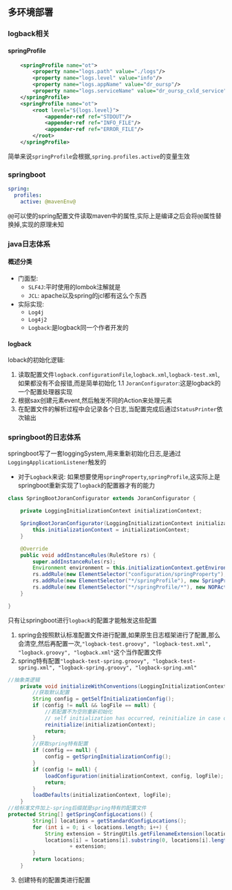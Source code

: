 ## 多环境部署
### logback相关
#### springProfile
```xml
    <springProfile name="ot">
        <property name="logs.path" value="./logs"/>
        <property name="logs.level" value="info"/>
        <property name="logs.appName" value="dr_oursp"/>
        <property name="logs.serviceName" value="dr_oursp_cxld_service"/>
    </springProfile>
    <springProfile name="ot">
        <root level="${logs.level}">
            <appender-ref ref="STDOUT"/>
            <appender-ref ref="INFO_FILE"/>
            <appender-ref ref="ERROR_FILE"/>
        </root>
    </springProfile>
```
简单来说`springProfile`会根据,`spring.profiles.active`的变量生效
### springboot
```yaml
spring:
  profiles:
    active: @mavenEnv@
```
`@@`可以使的spring配置文件读取maven中的属性,实际上是编译之后会将`@@`属性替换掉,实现的原理未知
### java日志体系
#### 概述分类
- 门面型:
    - `SLF4J`:平时使用的lombok注解就是
    - `JCL`: apache以及spring的jcl都有这么个东西
- 实际实现:
    - `Log4j`    
    - `Log4j2`
    - `Logback`:是logback同一个作者开发的
#### logback
loback的初始化逻辑: 
1. 读取配置文件`logback.configurationFile`,`logback.xml`,`logback-test.xml`,如果都没有不会报错,而是简单初始化
   1.1 `JoranConfigurator`:这是logback的一个配置处理器实现
2. 根据sax创建元素event,然后触发不同的Action来处理元素
3. 在配置文件的解析过程中会记录各个日志,当配置完成后通过`StatusPrinter`依次输出    
### springboot的日志体系
springboot写了一套loggingSystem,用来重新初始化日志,是通过`LoggingApplicationListener`触发的
- 对于`Logback`来说: 如果想要使用`springProperty`,`springProfile`,这实际上是springboot重新实现了`logback`的配置器才有的能力
```java
class SpringBootJoranConfigurator extends JoranConfigurator {

	private LoggingInitializationContext initializationContext;

	SpringBootJoranConfigurator(LoggingInitializationContext initializationContext) {
		this.initializationContext = initializationContext;
	}

	@Override
	public void addInstanceRules(RuleStore rs) {
		super.addInstanceRules(rs);
		Environment environment = this.initializationContext.getEnvironment();
		rs.addRule(new ElementSelector("configuration/springProperty"), new SpringPropertyAction(environment));
		rs.addRule(new ElementSelector("*/springProfile"), new SpringProfileAction(environment));
		rs.addRule(new ElementSelector("*/springProfile/*"), new NOPAction());
	}

}
```
只有让springboot进行`logback`的配置才能触发这些配置
1. spring会按照默认标准配置文件进行配置,如果原生日志框架进行了配置,那么会清空,然后再配置一次,`"logback-test.groovy", "logback-test.xml", "logback.groovy", "logback.xml"`这个当作配置文件
2. spring特有配置`"logback-test-spring.groovy", "logback-test-spring.xml", "logback-spring.groovy", "logback-spring.xml"`
```java
//抽象类逻辑
	private void initializeWithConventions(LoggingInitializationContext initializationContext, LogFile logFile) {
        //获取默认配置
		String config = getSelfInitializationConfig();
		if (config != null && logFile == null) {
            //若配置不为空则重新初始化
			// self initialization has occurred, reinitialize in case of property changes
			reinitialize(initializationContext);
			return;
		}
        //获取spring特有配置
		if (config == null) {
			config = getSpringInitializationConfig();
		}
		if (config != null) {
			loadConfiguration(initializationContext, config, logFile);
			return;
		}
		loadDefaults(initializationContext, logFile);
	}
//给标准文件加上-spring后缀就是spring特有的配置文件
protected String[] getSpringConfigLocations() {
		String[] locations = getStandardConfigLocations();
		for (int i = 0; i < locations.length; i++) {
			String extension = StringUtils.getFilenameExtension(locations[i]);
			locations[i] = locations[i].substring(0, locations[i].length() - extension.length() - 1) + "-spring."
					+ extension;
		}
		return locations;
	}
```  
3. 创建特有的配置类进行配置